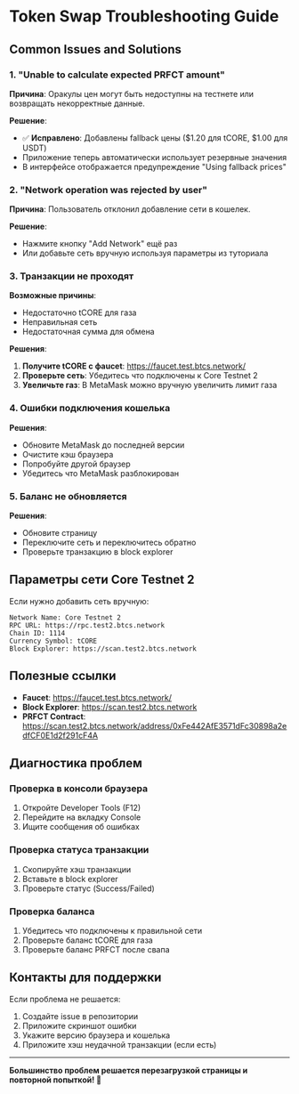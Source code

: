 # Token Swap Troubleshooting Guide

## Common Issues and Solutions

### 1. "Unable to calculate expected PRFCT amount"

**Причина**: Оракулы цен могут быть недоступны на тестнете или возвращать некорректные данные.

**Решение**: 
- ✅ **Исправлено**: Добавлены fallback цены ($1.20 для tCORE, $1.00 для USDT)
- Приложение теперь автоматически использует резервные значения
- В интерфейсе отображается предупреждение "Using fallback prices"

### 2. "Network operation was rejected by user"

**Причина**: Пользователь отклонил добавление сети в кошелек.

**Решение**:
- Нажмите кнопку "Add Network" ещё раз
- Или добавьте сеть вручную используя параметры из туториала

### 3. Транзакции не проходят

**Возможные причины**:
- Недостаточно tCORE для газа
- Неправильная сеть
- Недостаточная сумма для обмена

**Решения**:
1. **Получите tCORE с фaucet**: https://faucet.test.btcs.network/
2. **Проверьте сеть**: Убедитесь что подключены к Core Testnet 2
3. **Увеличьте газ**: В MetaMask можно вручную увеличить лимит газа

### 4. Ошибки подключения кошелька

**Решения**:
- Обновите MetaMask до последней версии
- Очистите кэш браузера
- Попробуйте другой браузер
- Убедитесь что MetaMask разблокирован

### 5. Баланс не обновляется

**Решения**:
- Обновите страницу
- Переключите сеть и переключитесь обратно
- Проверьте транзакцию в block explorer

## Параметры сети Core Testnet 2

Если нужно добавить сеть вручную:

```
Network Name: Core Testnet 2
RPC URL: https://rpc.test2.btcs.network
Chain ID: 1114
Currency Symbol: tCORE
Block Explorer: https://scan.test2.btcs.network
```

## Полезные ссылки

- **Faucet**: https://faucet.test.btcs.network/
- **Block Explorer**: https://scan.test2.btcs.network
- **PRFCT Contract**: https://scan.test2.btcs.network/address/0xFe442AfE3571dFc30898a2edfCF0E1d2f291cF4A

## Диагностика проблем

### Проверка в консоли браузера

1. Откройте Developer Tools (F12)
2. Перейдите на вкладку Console
3. Ищите сообщения об ошибках

### Проверка статуса транзакции

1. Скопируйте хэш транзакции
2. Вставьте в block explorer
3. Проверьте статус (Success/Failed)

### Проверка баланса

1. Убедитесь что подключены к правильной сети
2. Проверьте баланс tCORE для газа
3. Проверьте баланс PRFCT после свапа

## Контакты для поддержки

Если проблема не решается:
1. Создайте issue в репозитории
2. Приложите скриншот ошибки
3. Укажите версию браузера и кошелька
4. Приложите хэш неудачной транзакции (если есть)

---

**Большинство проблем решается перезагрузкой страницы и повторной попыткой! 🔄**


